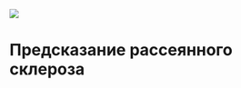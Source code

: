 ![](https://santerramed.ru/upload/medialibrary/c6e/c6e5c47311949440d1fee4d8c6df71bf.jpg)

# Предсказание рассеянного склероза
